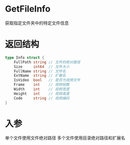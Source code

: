 # GetFileInfo
获取指定文件夹中的特定文件信息


# 返回结构

```go
type Info struct {
	FullPath string // 文件的绝对路径
	Size     int64  // 文件大小
	FullName string // 文件名
	ExtName  string // 扩展名
	IsVideo  bool   // 是否为视频文件
	Frame    int    // 视频帧数
	Width    int    // 视频宽度
	Height   int    // 视频高度
	Code     string // 视频编码
}
```

# 入参
单个文件使用文件绝对路径
多个文件使用目录绝对路径和扩展名